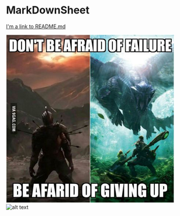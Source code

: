 # MarkDownSheet
[I'm a link to README.md](./README.md)


![alt text](./DankSoul.jpg "Dark Souls Meme 1")
![alt text](https://vignette.wikia.nocookie.net/steven-universe/images/a/ac/Bloodborne_vs_dark_souls_by_tikoriko-d8p402p.jpg/revision/latest/scale-to-width-down/640?cb=20150528163314 "Dark Souls Meme 2")
